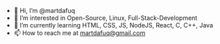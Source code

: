 - 👋 Hi, I’m @martdafuq
- 👀 I’m interested in Open-Source, Linux, Full-Stack-Development
- 🌱 I’m currently learning HTML, CSS, JS, NodeJS, React, C, C++, Java
- 📫 How to reach me at martdafuq@gmail.com

<!---
martdafuq/martdafuq is a ✨ special ✨ repository because its `README.md` (this file) appears on your GitHub profile.
You can click the Preview link to take a look at your changes.
--->
